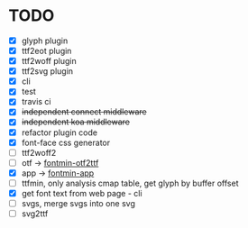TODO
===

- [x] glyph plugin
- [x] ttf2eot plugin
- [x] ttf2woff plugin
- [x] ttf2svg plugin
- [x] cli
- [x] test
- [x] travis ci
- [x] <del>independent connect middleware</del>
- [x] <del>independent koa middleware</del>
- [x] refactor plugin code 
- [x] font-face css generator
- [ ] ttf2woff2
- [ ] otf -> [fontmin-otf2ttf](https://github.com/junmer/fontmin-otf2ttf)
- [x] app -> [fontmin-app](https://github.com/ecomfe/fontmin-app)
- [ ] ttfmin, only analysis cmap table, get glyph by buffer offset
- [x] get font text from web page - cli
- [ ] svgs, merge svgs into one svg
- [ ] svg2ttf
